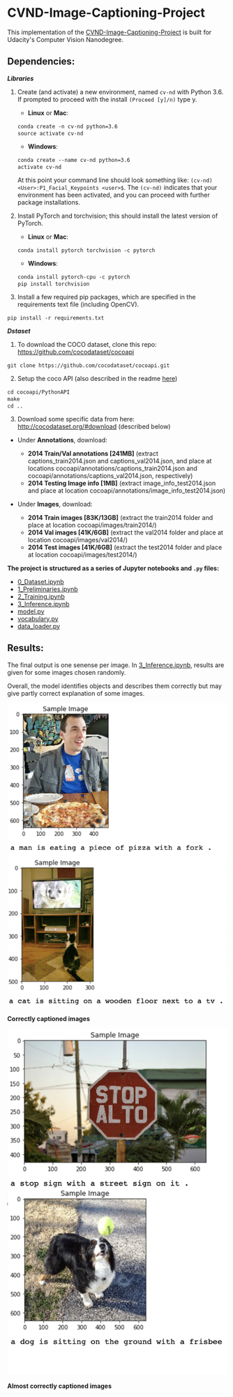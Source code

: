 # CVND-Image-Captioning-Project

This implementation of the [CVND-Image-Captioning-Project](https://github.com/udacity/CVND---Image-Captioning-Project) is built for Udacity's Computer Vision Nanodegree.

## Dependencies:
***Libraries***

1. Create (and activate) a new environment, named `cv-nd` with Python 3.6. If prompted to proceed with the install `(Proceed [y]/n)` type y.

	- __Linux__ or __Mac__: 
	```
	conda create -n cv-nd python=3.6
	source activate cv-nd
	```
	- __Windows__: 
	```
	conda create --name cv-nd python=3.6
	activate cv-nd
	```
	
	At this point your command line should look something like: `(cv-nd) <User>:P1_Facial_Keypoints <user>$`. The `(cv-nd)` indicates that your environment has been activated, and you can proceed with further package installations.

2. Install PyTorch and torchvision; this should install the latest version of PyTorch.
	
	- __Linux__ or __Mac__: 
	```
	conda install pytorch torchvision -c pytorch 
	```
	- __Windows__: 
	```
	conda install pytorch-cpu -c pytorch
	pip install torchvision
	```

6. Install a few required pip packages, which are specified in the requirements text file (including OpenCV).
```
pip install -r requirements.txt
```

***Dstaset***
1. To download the COCO dataset, clone this repo: https://github.com/cocodataset/cocoapi  
```
git clone https://github.com/cocodataset/cocoapi.git
```

2. Setup the coco API (also described in the readme [here](https://github.com/cocodataset/cocoapi)) 
```
cd cocoapi/PythonAPI  
make  
cd ..
```

3. Download some specific data from here: http://cocodataset.org/#download (described below)

* Under **Annotations**, download:
  * **2014 Train/Val annotations [241MB]** (extract captions_train2014.json and captions_val2014.json, and place at locations cocoapi/annotations/captions_train2014.json and cocoapi/annotations/captions_val2014.json, respectively)  
  * **2014 Testing Image info [1MB]** (extract image_info_test2014.json and place at location cocoapi/annotations/image_info_test2014.json)

* Under **Images**, download:
  * **2014 Train images [83K/13GB]** (extract the train2014 folder and place at location cocoapi/images/train2014/)
  * **2014 Val images [41K/6GB]** (extract the val2014 folder and place at location cocoapi/images/val2014/)
  * **2014 Test images [41K/6GB]** (extract the test2014 folder and place at location cocoapi/images/test2014/)


**The project is structured as a series of Jupyter notebooks and `.py` files:**
- [0_Dataset.ipynb](https://github.com/Farida-Hamid/CVND-Image-Captioning-Project/blob/main/0_Dataset.ipynb)
- [1_Preliminaries.ipynb](https://github.com/Farida-Hamid/CVND-Image-Captioning-Project/blob/main/1_Preliminaries.ipynb)
- [2_Training.ipynb](https://github.com/Farida-Hamid/CVND-Image-Captioning-Project/blob/main/2_Training.ipynb)
- [3_Inference.ipynb](https://github.com/Farida-Hamid/CVND-Image-Captioning-Project/blob/main/3_Inference.ipynb)
- [model.py](https://github.com/Farida-Hamid/CVND-Image-Captioning-Project/blob/main/model.py)
- [vocabulary.py](https://github.com/Farida-Hamid/CVND-Image-Captioning-Project/blob/main/vocabulary.py)
- [data_loader.py](https://github.com/Farida-Hamid/CVND-Image-Captioning-Project/blob/main/data_loader.py)

## Results:
The final output is one senense per image. In [3_Inference.ipynb](https://github.com/Farida-Hamid/CVND-Image-Captioning-Project/blob/main/3_Inference.ipynb), results are given for some images chosen randomly.

Overall, the model identifies objects and describes them correctly but may give partly correct explanation of some images.

![Correctly captioned images](https://github.com/Farida-Hamid/CVND-Image-Captioning-Project/blob/main/images/good.png?raw=true "Title")

**Correctly captioned images**



![Almost correctly captioned images](https://github.com/Farida-Hamid/CVND-Image-Captioning-Project/blob/main/images/bad.png?raw=true "Title")

**Almost correctly captioned images**
